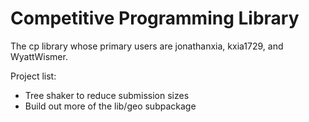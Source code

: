# Competitive Programming Library

The cp library whose primary users are jonathanxia, kxia1729, and WyattWismer.

Project list:
* Tree shaker to reduce submission sizes
* Build out more of the lib/geo subpackage